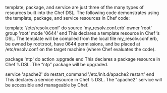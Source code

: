 template, package, and service are just three of the many types of resources built into
the Chef DSL. The following code demonstrates using the template, package, and
service resources in Chef code:

template '/etc/resolv.conf' do
 source 'my_resolv.conf.erb'
 owner 'root'
 group 'root'
 mode '0644'
end
This declares a template resource in Chef ’s DSL. The template will be compiled
from the local file my_resolv.conf.erb, be owned by root:root, have 0644
permissions, and be placed at /etc/resolv.conf on the target machine (where Chef
evaluates the code).


package 'ntp' do
 action :upgrade
end
This declares a package resource in Chef ’s DSL. The “ntp” package will be
upgraded.

service 'apache2' do
 restart_command '/etc/init.d/apache2 restart'
end
This declares a service resource in Chef ’s DSL. The “apache2” service will be
accessible and manageable by Chef.
